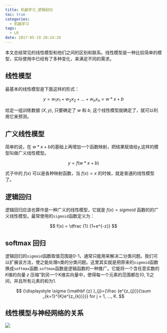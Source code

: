 ```yaml
---
title: 机器学习_逻辑回归
toc: true
categories:
  - 机器学习
tags:
  - LR
date: 2017-05-19 20:24:29
---
```

本文总结常见的线性模型和他们之间的区别和联系。线性模型是一种比较简单的模型，实际使用中已经有了多种变化，来满足不同的需求。

<!-- more -->

## 线性模型

最基本的线性模型是下面这样的形式：

$$
y = w_1x_1+w_2x_2+...+w_nx_n = w * x + b
$$

给定一组训练数据 $(X,y)$, 只要确定了 $w$ 和 $b$, 这个线性模型就确定了，就可以利用它来预测。

## 广义线性模型

简单的说，在 $w*x+b$的基础上再增加一个函数映射，把结果赋值给y,这样的模型叫做广义线性模型。

$$
y = f(w*x+b)
$$

式子中的 $f(x)$ 可以是各种映射函数，当 $f(x)=x$ 的时候，就是普通的线性模型了。

## 逻辑回归

逻辑回归应该也算作是一种广义的线性模型，它就是 $f(x) = sigmoid$ 函数的的广义线性模型。最常使用的`sigmoid`函数定义为：

$$
f(x) = \dfrac {1} {1+e^{-z}}
$$

## softmax 回归

逻辑回归的`sigmoid`函数取值范围是0-1，通常只能用来解决二分类问题。我们可以扩展该方法，使之能处理n类的分类问题。这里其实就是把原来的`sigmoid`函数换成`softmax`函数.`softmax`函数是逻辑函数的一种推广。它能将一个含任意实数的 $K$维的向量 $z$ 压缩”到另一个K维实向量中，使得每一个元素的范围都在(0, 1)之间，并且所有元素的和为1.

$$
{\displaystyle \sigma (\mathbf {z} )_{j}={\frac {e^{z_{j}}}{\sum _{k=1}^{K}e^{z_{k}}}}}    for j = 1, …, K.
$$


## 线性模型与神经网络的关系

![](QQ截图20170519205705.png)
